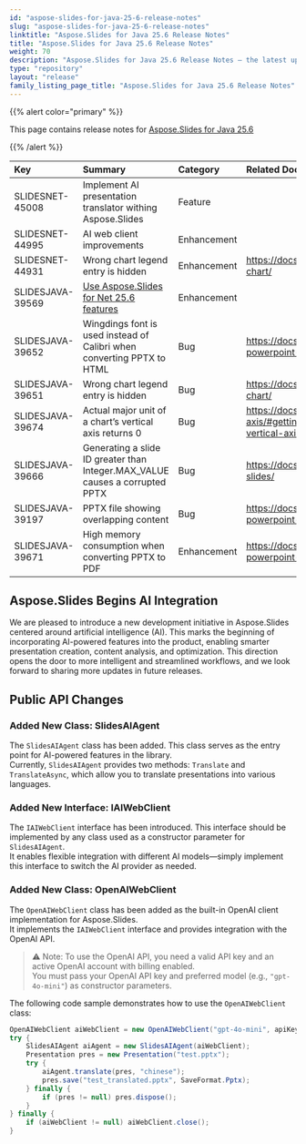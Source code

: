 ```yaml
---
id: "aspose-slides-for-java-25-6-release-notes"
slug: "aspose-slides-for-java-25-6-release-notes"
linktitle: "Aspose.Slides for Java 25.6 Release Notes"
title: "Aspose.Slides for Java 25.6 Release Notes"
weight: 70
description: "Aspose.Slides for Java 25.6 Release Notes – the latest updates and fixes."
type: "repository"
layout: "release"
family_listing_page_title: "Aspose.Slides for Java 25.6 Release Notes"
---
```


{{% alert color="primary" %}} 

This page contains release notes for [Aspose.Slides for Java 25.6](https://releases.aspose.com/java/repo/com/aspose/aspose-slides/25.6/)

{{% /alert %}} 

|**Key**|**Summary**|**Category**|**Related Documentation**|
| :- | :- | :- | :- |
|SLIDESNET-45008|Implement AI presentation translator withing Aspose.Slides|Feature||
|SLIDESNET-44995|AI web client improvements|Enhancement||
|SLIDESNET-44931|Wrong chart legend entry is hidden|Enhancement|https://docs.aspose.com/slides/net/create-chart/|
|SLIDESJAVA-39569|[Use Aspose.Slides for Net 25.6 features](/slides/net/release-notes/2025/aspose-slides-for-net-25-6-release-notes/)|Enhancement||
|SLIDESJAVA-39652|Wingdings font is used instead of Calibri when converting PPTX to HTML|Bug|https://docs.aspose.com/slides/java/convert-powerpoint-to-html/|
|SLIDESJAVA-39651|Wrong chart legend entry is hidden|Bug|https://docs.aspose.com/slides/java/create-chart/|
|SLIDESJAVA-39674|Actual major unit of a chart’s vertical axis returns 0|Bug|https://docs.aspose.com/slides/java/chart-axis/#getting-the-max-values-on-the-vertical-axis-on-charts|
|SLIDESJAVA-39666|Generating a slide ID greater than Integer.MAX_VALUE causes a corrupted PPTX|Bug|https://docs.aspose.com/slides/java/clone-slides/|
|SLIDESJAVA-39197|PPTX file showing overlapping content|Bug|https://docs.aspose.com/slides/java/convert-powerpoint-to-png/|
|SLIDESJAVA-39671|High memory consumption when converting PPTX to PDF|Enhancement|https://docs.aspose.com/slides/java/convert-powerpoint-to-pdf/|

## Aspose.Slides Begins AI Integration

We are pleased to introduce a new development initiative in Aspose.Slides centered around artificial intelligence (AI). This marks the beginning of incorporating AI-powered features into the product, enabling smarter presentation creation, content analysis, and optimization. This direction opens the door to more intelligent and streamlined workflows, and we look forward to sharing more updates in future releases.


## Public API Changes

### Added New Class: SlidesAIAgent

The `SlidesAIAgent` class has been added. This class serves as the entry point for AI-powered features in the library.  
Currently, `SlidesAIAgent` provides two methods: `Translate` and `TranslateAsync`, which allow you to translate presentations into various languages.

### Added New Interface: IAIWebClient

The `IAIWebClient` interface has been introduced. This interface should be implemented by any class used as a constructor parameter for `SlidesAIAgent`.  
It enables flexible integration with different AI models—simply implement this interface to switch the AI provider as needed.

### Added New Class: OpenAIWebClient

The `OpenAIWebClient` class has been added as the built-in OpenAI client implementation for Aspose.Slides.  
It implements the `IAIWebClient` interface and provides integration with the OpenAI API.

> ⚠️ Note: To use the OpenAI API, you need a valid API key and an active OpenAI account with billing enabled.  
> You must pass your OpenAI API key and preferred model (e.g., `"gpt-4o-mini"`) as constructor parameters.


The following code sample demonstrates how to use the `OpenAIWebClient` class:

```java
OpenAIWebClient aiWebClient = new OpenAIWebClient("gpt-4o-mini", apiKey, null);
try {
    SlidesAIAgent aiAgent = new SlidesAIAgent(aiWebClient);
    Presentation pres = new Presentation("test.pptx");
    try {
        aiAgent.translate(pres, "chinese");
        pres.save("test_translated.pptx", SaveFormat.Pptx);
    } finally {
        if (pres != null) pres.dispose();
    }
} finally {
    if (aiWebClient != null) aiWebClient.close();
}
```
